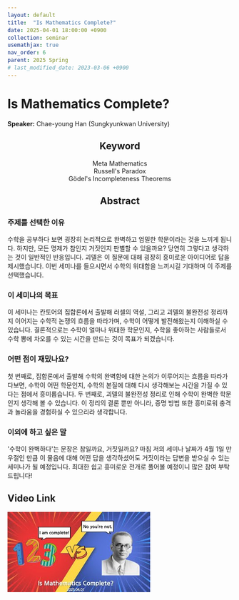 ```yaml
---
layout: default
title:  "Is Mathematics Complete?"
date: 2025-04-01 18:00:00 +0900
collection: seminar
usemathjax: true
nav_order: 6
parent: 2025 Spring
# last_modified_date: 2023-03-06 +0900
---
```

# Is Mathematics Complete?

**Speaker:** Chae-young Han (Sungkyunkwan University) <br>
   
## <center> Keyword </center>
<center>Meta Mathematics</center>
<center>Russell's Paradox</center>
<center>Gödel's Incompleteness Theorems</center>
   
## <center> Abstract </center>

### 주제를 선택한 이유
수학을 공부하다 보면 굉장히 논리적으로 완벽하고 엄밀한 학문이라는 것을 느끼게 됩니다. 하지만, 모든 명제가 참인지 거짓인지 판별할 수 있을까요? 당연히 그렇다고 생각하는 것이 일반적인 반응입니다. 괴델은 이 질문에 대해 굉장히 흥미로운 아이디어로 답을 제시했습니다. 이번 세미나를 들으시면서 수학의 위대함을 느끼시길 기대하며 이 주제를 선택했습니다. 

### 이 세미나의 목표
이 세미나는 칸토어의 집합론에서 출발해 러셀의 역설, 그리고 괴델의 불완전성 정리까지 이어지는 수학적 논쟁의 흐름을 따라가며, 수학이 어떻게 발전해왔는지 이해하실 수 있습니다. 결론적으로는 수학이 얼마나 위대한 학문인지, 수학을 좋아하는 사람들로서 수학 뽕에 차오를 수 있는 시간을 만드는 것이 목표가 되겠습니다. 

### 어떤 점이 재밌나요?
첫 번째로, 집합론에서 출발해 수학의 완벽함에 대한 논의가 이루어지는 흐름을 따라가다보면, 수학이 어떤 학문인지, 수학의 본질에 대해 다시 생각해보는 시간을 가질 수 있다는 점에서 흥미롭습니다. 
두 번째로, 괴델의 불완전성 정리로 인해 수학이 완벽한 학문인지 생각해 볼 수 있습니다. 이 정리의 결론 뿐만 아니라, 증명 방법 또한 흥미로워 충격과 놀라움을 경험하실 수 있으리라 생각합니다. 

### 이외에 하고 싶은 말
'수학이 완벽하다'는 문장은 참일까요, 거짓일까요? 마침 저의 세미나 날짜가 4월 1일 만우절인 만큼 이 물음에 대해 어떤 답을 생각하셨어도 거짓이라는 답변을 받으실 수 있는 세미나가 될 예정입니다. 최대한 쉽고 흥미로운 전개로 풀어볼 예정이니 많은 참여 부탁드립니다!

## Video Link

[![Video Label](pictures/6_complete.jpg)](https://youtu.be/9VFsQsQ9ceU)

<!--## ## PDF Download
<a target='_blank' href='download/EulerLagrange.pdf'>Euler-Lagrange equation PPT</a>-->